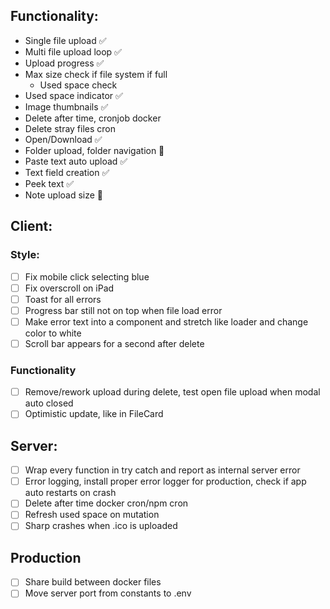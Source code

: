 ## Functionality:

- Single file upload ✅
- Multi file upload loop ✅
- Upload progress ✅
- Max size check if file system if full
  - Used space check
- Used space indicator ✅
- Image thumbnails ✅
- Delete after time, cronjob docker
- Delete stray files cron
- Open/Download ✅
- Folder upload, folder navigation 🤔
- Paste text auto upload ✅
- Text field creation ✅
- Peek text ✅
- Note upload size 🤔

## Client:

### Style:

- [ ] Fix mobile click selecting blue
- [ ] Fix overscroll on iPad
- [ ] Toast for all errors
- [ ] Progress bar still not on top when file load error
- [ ] Make error text into a component and stretch like loader and change color to white
- [ ] Scroll bar appears for a second after delete

### Functionality

- [ ] Remove/rework upload during delete, test open file upload when modal auto closed
- [ ] Optimistic update, like in FileCard

## Server:

- [ ] Wrap every function in try catch and report as internal server error
- [ ] Error logging, install proper error logger for production, check if app auto restarts on crash
- [ ] Delete after time docker cron/npm cron
- [ ] Refresh used space on mutation
- [ ] Sharp crashes when .ico is uploaded

## Production

- [ ] Share build between docker files
- [ ] Move server port from constants to .env
